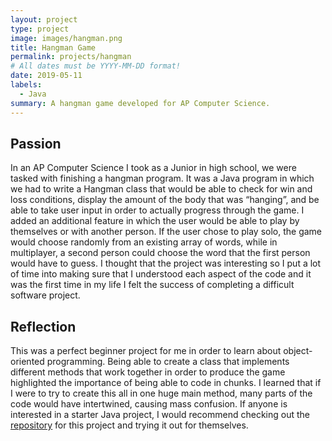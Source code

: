 ```yaml
---
layout: project
type: project
image: images/hangman.png
title: Hangman Game
permalink: projects/hangman
# All dates must be YYYY-MM-DD format!
date: 2019-05-11
labels:
  - Java
summary: A hangman game developed for AP Computer Science.
---
```


## Passion

In an AP Computer Science I took as a Junior in high school, we were tasked with finishing a hangman program. It was a Java program in which we had to write a Hangman class that would be able to check for win and loss conditions, display the amount of the body that was “hanging”, and be able to take user input in order to actually progress through the game. I added an additional feature in which the user would be able to play by themselves or with another person. If the user chose to play solo, the game would choose randomly from an existing array of words, while in multiplayer, a second person could choose the word that the first person would have to guess. I thought that the project was interesting so I put a lot of time into making sure that I understood each aspect of the code and it was the first time in my life I felt the success of completing a difficult software project.

## Reflection

This was a perfect beginner project for me in order to learn about object-oriented programming. Being able to create a class that implements different methods that work together in order to produce the game highlighted the importance of being able to code in chunks. I learned that if I were to try to create this all in one huge main method, many parts of the code would have intertwined, causing mass confusion. If anyone is interested in a starter Java project, I would recommend checking out the [repository](https://github.com/MacabanteJ/hangman) for this project and trying it out for themselves.


